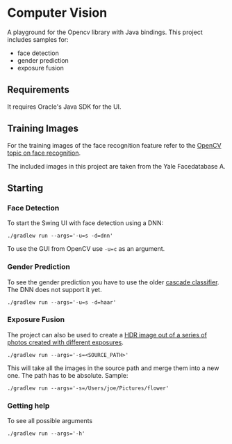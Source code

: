 # Computer Vision


A playground for the Opencv library with Java bindings. This project includes samples for:
 - face detection 
 - gender prediction
 - exposure fusion
 
## Requirements

It requires Oracle's Java SDK for the UI.

## Training Images

For the training images of the face recognition feature refer to the 
[OpenCV topic on face recognition](https://docs.opencv.org/2.4/modules/contrib/doc/facerec/facerec_tutorial.html#face-database).

The included images in this project are taken from the Yale Facedatabase A.

## Starting
### Face Detection
To start the Swing UI with face detection using a DNN:
```
./gradlew run --args='-u=s -d=dnn'
```
To use the GUI from OpenCV use `-u=c` as an argument.

### Gender Prediction
To see the gender prediction you have to use the older [cascade classifier](https://docs.opencv.org/3.4/db/d28/tutorial_cascade_classifier.html). The DNN does not support it yet. 
```
./gradlew run --args='-u=s -d=haar'
```
### Exposure Fusion
The project can also be used to create a [HDR image out of a series of photos created with different exposures](https://docs.opencv.org/3.4/d3/db7/tutorial_hdr_imaging.html).
```
./gradlew run --args='-s=<SOURCE_PATH>'
```
This will take all the images in the source path and merge them into a new one. The path has to be absolute. Sample: 
```
./gradlew run --args='-s=/Users/joe/Pictures/flower'
```

### Getting help
To see all possible arguments
```
./gradlew run --args='-h'
``` 
